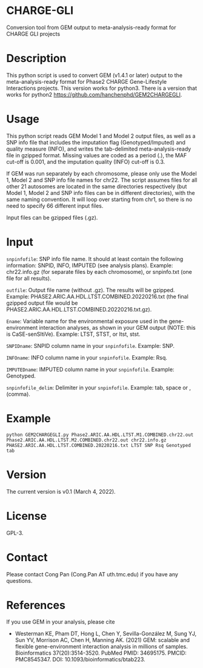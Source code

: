 # CHARGE-GLI
Conversion tool from GEM output to meta-analysis-ready format for CHARGE GLI projects
# Description
This python script is used to convert GEM (v1.4.1 or later) output to the meta-analysis-ready format for Phase2 CHARGE Gene-Lifestyle Interactions projects. This version works for python3. There is a version that works for python2 https://github.com/hanchenphd/GEM2CHARGEGLI. 
# Usage
This python script reads GEM Model 1 and Model 2 output files, as well as a SNP info file that includes the imputation flag (Genotyped/Imputed) and quality measure (INFO), and writes the tab-delimited meta-analysis-ready file in gzipped format. Missing values are coded as a period (.), the MAF cut-off is 0.001, and the imputation quality (INFO) cut-off is 0.3.

If GEM was run separately by each chromosome, please only use the Model 1, Model 2 and SNP info file names for chr22. The script assumes files for all other 21 autosomes are located in the same directories respectively (but Model 1, Model 2 and SNP info files can be in different directories), with the same naming convention. It will loop over starting from chr1, so there is no need to specify 66 different input files.

Input files can be gzipped files (.gz).
# Input
```snpinfofile```: SNP info file name. It should at least contain the following information: SNPID, INFO, IMPUTED (see analysis plans). Example: chr22.info.gz (for separate files by each chromosome), or snpinfo.txt (one file for all results).

```outfile```: Output file name (without .gz). The results will be gzipped. Example: PHASE2.ARIC.AA.HDL.LTST.COMBINED.20220216.txt (the final gzipped output file would be PHASE2.ARIC.AA.HDL.LTST.COMBINED.20220216.txt.gz).

```Ename```: Variable name for the environmental exposure used in the gene-environment interaction analyses, as shown in your GEM output (NOTE: this is CaSE-senSItiVe). Example: LTST, STST, or ltst, stst.

```SNPIDname```: SNPID column name in your ```snpinfofile```. Example: SNP.

```INFOname```: INFO column name in your ```snpinfofile```. Example: Rsq.

```IMPUTEDname```: IMPUTED column name in your ```snpinfofile```. Example: Genotyped.

```snpinfofile_delim```: Delimiter in your ```snpinfofile```. Example: tab, space or , (comma).
# Example
```
python GEM2CHARGEGLI.py Phase2.ARIC.AA.HDL.LTST.M1.COMBINED.chr22.out Phase2.ARIC.AA.HDL.LTST.M2.COMBINED.chr22.out chr22.info.gz PHASE2.ARIC.AA.HDL.LTST.COMBINED.20220216.txt LTST SNP Rsq Genotyped tab
```
# Version
The current version is v0.1 (March 4, 2022).
# License
GPL-3.
# Contact
Please contact Cong Pan (Cong.Pan AT uth.tmc.edu) if you have any questions.
# References
If you use GEM in your analysis, please cite
* Westerman KE, Pham DT, Hong L, Chen Y, Sevilla-González M, Sung YJ, Sun YV, Morrison AC, Chen H, Manning AK. (2021) GEM: scalable and flexible gene-environment interaction analysis in millions of samples. Bioinformatics 37(20):3514-3520. PubMed PMID: 34695175. PMCID: PMC8545347. DOI: 10.1093/bioinformatics/btab223.
